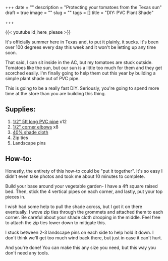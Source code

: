 +++
date = ""
description = "Protecting your tomatoes from the Texas sun"
draft = true
image = ""
slug = ""
tags = []
title = "DIY: PVC Plant Shade"

+++

{{< youtube id_here_please >}}

It's officially summer here in Texas and, to put it plainly, it sucks. It's been over 100 degrees every day this week and it won't be letting up any time soon.

That said, I can sit inside in the AC, but my tomatoes are stuck outside. Tomatoes like the sun, but our sun is a little too much for them and they get scorched easily. I'm finally going to help them out this year by building a simple plant shade out of PVC pipe.

This is going to be a really fast DIY. Seriously, you're going to spend more time at the store than you are building this thing.

## Supplies:

1. [1/2" 5ft long PVC pipe](https://www.lowes.com/pd/Charlotte-Pipe-1-2-in-dia-x-5-ft-L-600-PSI-PVC-Pipe/3133081) x12
2. [1/2" corner elbows](https://www.lowes.com/pd/LASCO-1-2-in-x-1-2-in-x-1-2-in-x-1-2-in-dia-Side-Outlet-Elbow-PVC-Fitting/3344666) x8
3. [40% shade cloth](https://www.amazon.com/dp/B08QZG9YCR?psc=1&ref=ppx_yo2ov_dt_b_product_details)
4. Zip ties
5. Landscape pins

## How-to:

Honestly, the entirety of this how-to could be "put it together". It's so easy I didn't even take photos and took me about 10 minutes to complete.

Build your base around your vegetable garden- I have a 4ft square raised bed. Then, stick the 4 vertical pipes on each corner, and lastly, put your top pieces in.

I wish had some help to pull the shade across, but I got it on there eventually. I wove zip ties through the grommets and attached them to each corner. Be careful about your shade cloth drooping in the middle. Feel free to attach the zip ties lower down to mitigate this.

I stuck between 2-3 landscape pins on each side to help hold it down. I don't think we'll get too much wind back there, but just in case it can't hurt.

And you're done! You can make this any size you need, but this way you don't need any tools.